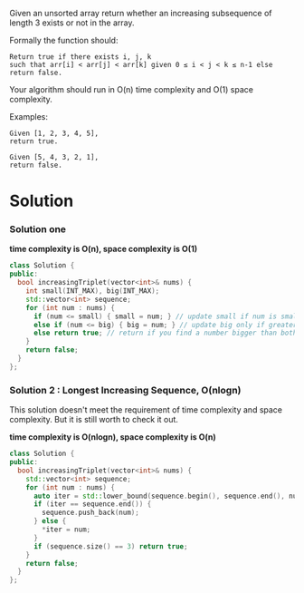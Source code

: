 Given an unsorted array return whether an increasing subsequence of length 3 exists or not in the array.

Formally the function should:

```
Return true if there exists i, j, k 
such that arr[i] < arr[j] < arr[k] given 0 ≤ i < j < k ≤ n-1 else return false.
```

Your algorithm should run in O(n) time complexity and O(1) space complexity.

Examples:

```
Given [1, 2, 3, 4, 5],
return true.

Given [5, 4, 3, 2, 1],
return false.
```
    
# Solution

### Solution one

__time complexity is O(n), space complexity is O(1)__

```cpp
class Solution {
public:
  bool increasingTriplet(vector<int>& nums) {
    int small(INT_MAX), big(INT_MAX);
    std::vector<int> sequence;
    for (int num : nums) {
      if (num <= small) { small = num; } // update small if num is smaller than both
      else if (num <= big) { big = num; } // update big only if greater than small but smaller than big
      else return true; // return if you find a number bigger than both
    }
    return false;
  }
};
```

### Solution 2 : Longest Increasing Sequence, O(nlogn)

This solution doesn't meet the requirement of time complexity and space complexity.
But it is still worth to check it out.
    
__time complexity is O(nlogn), space complexity is O(n)__

```cpp
class Solution {
public:
  bool increasingTriplet(vector<int>& nums) {
    std::vector<int> sequence;
    for (int num : nums) {
      auto iter = std::lower_bound(sequence.begin(), sequence.end(), num);
      if (iter == sequence.end()) {
        sequence.push_back(num);
      } else {
        *iter = num;
      }
      if (sequence.size() == 3) return true;
    }
    return false;
  }
};
```
